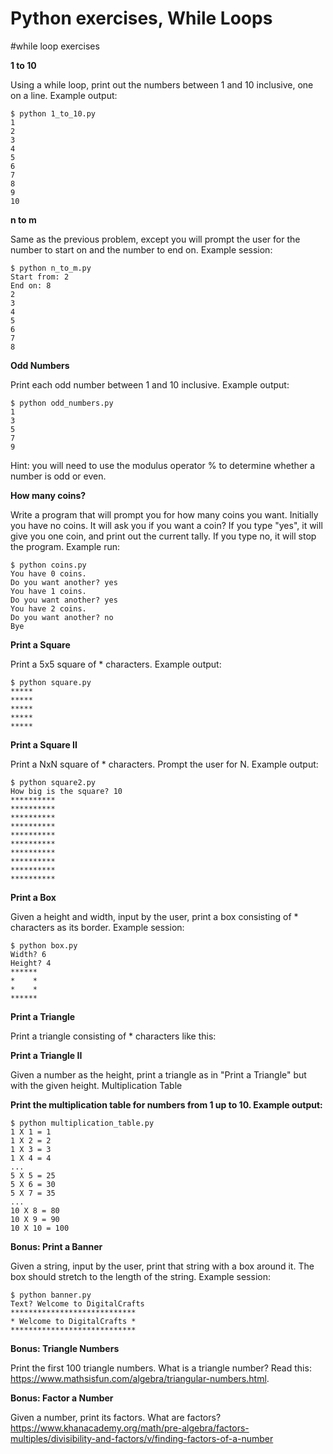 # Python exercises, While Loops


#while loop exercises

**1 to 10**

Using a while loop, print out the numbers between 1 and 10 inclusive, one on a line. Example output:

    $ python 1_to_10.py
    1
    2
    3
    4
    5
    6
    7
    8
    9
    10

**n to m**

Same as the previous problem, except you will prompt the user for the number to start on and the number to end on. Example session:

    $ python n_to_m.py
    Start from: 2
    End on: 8
    2
    3
    4
    5
    6
    7
    8

**Odd Numbers**

Print each odd number between 1 and 10 inclusive. Example output:

    $ python odd_numbers.py
    1
    3
    5
    7
    9

Hint: you will need to use the modulus operator % to determine whether a number is odd or even.

**How many coins?**


Write a program that will prompt you for how many coins you want. Initially you have no coins. It will ask you if you want a coin? If you type "yes", it will give you one coin, and print out the current tally. If you type no, it will stop the program. Example run:

    $ python coins.py
    You have 0 coins.
    Do you want another? yes
    You have 1 coins.
    Do you want another? yes
    You have 2 coins.
    Do you want another? no
    Bye

**Print a Square**

Print a 5x5 square of * characters. Example output:

    $ python square.py
    *****
    *****
    *****
    *****
    *****

**Print a Square II**

Print a NxN square of * characters. Prompt the user for N. Example output:

    $ python square2.py
    How big is the square? 10
    **********
    **********
    **********
    **********
    **********
    **********
    **********
    **********
    **********
    **********

**Print a Box**

Given a height and width, input by the user, print a box consisting of * characters as its border. Example session:

    $ python box.py
    Width? 6
    Height? 4
    ******
    *    *
    *    *
    ******

**Print a Triangle**

Print a triangle consisting of * characters like this:

   <!-- * -->
  <!-- *** -->
 <!-- ***** -->
<!-- ******* -->

**Print a Triangle II**

Given a number as the height, print a triangle as in "Print a Triangle" but with the given height.
Multiplication Table

**Print the multiplication table for numbers from 1 up to 10. Example output:**

    $ python multiplication_table.py
    1 X 1 = 1
    1 X 2 = 2
    1 X 3 = 3
    1 X 4 = 4
    ...
    5 X 5 = 25
    5 X 6 = 30
    5 X 7 = 35
    ...
    10 X 8 = 80
    10 X 9 = 90
    10 X 10 = 100

**Bonus: Print a Banner**

Given a string, input by the user, print that string with a box around it. The box should stretch to the length of the string. Example session:

    $ python banner.py
    Text? Welcome to DigitalCrafts
    ****************************
    * Welcome to DigitalCrafts *
    ****************************

**Bonus: Triangle Numbers**

Print the first 100 triangle numbers. What is a triangle number? Read this: https://www.mathsisfun.com/algebra/triangular-numbers.html.

**Bonus: Factor a Number**

Given a number, print its factors. What are factors? https://www.khanacademy.org/math/pre-algebra/factors-multiples/divisibility-and-factors/v/finding-factors-of-a-number